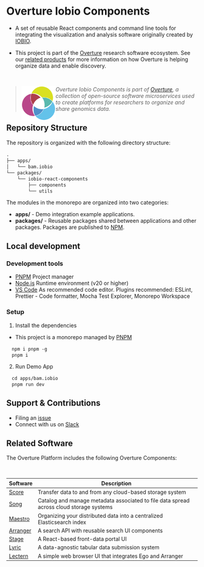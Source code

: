 # Overture Iobio Components

- A set of reusable React components and command line tools for integrating the visualization and analysis software originally created by [IOBIO](https://iobio.io/).

- This project is part of the [Overture](https://www.overture.bio/) research software ecosystem. See our [related products](#related-products) for more information on how Overture is helping organize data and enable discovery.

</br>

> 
> <div>
> <img align="left" src="ov-logo.png" height="90"/>
> </div>
> 
> *Overture Iobio Components is part of [Overture](https://www.overture.bio/), a collection of open-source software microservices used to create platforms for researchers to organize and share genomics data.*
> 
> 

## Repository Structure

The repository is organized with the following directory structure:

```
.
├── apps/
│   └── bam.iobio 
└── packages/
    └── iobio-react-components
        ├── components 
        └── utils
```

The modules in the monorepo are organized into two categories:

- __apps/__ - Demo integration example applications.
- __packages/__ - Reusable packages shared between applications and other packages. Packages are published to [NPM](https://npmjs.com).

## Local development

### Development tools

- [PNPM](https://pnpm.io/) Project manager
- [Node.js](https://nodejs.org/en) Runtime environment (v20 or higher)
- [VS Code](https://code.visualstudio.com/) As recommended code editor. Plugins recommended: ESLint, Prettier - Code formatter, Mocha Test Explorer, Monorepo Workspace

### Setup

1. Install the dependencies

- This project is a monorepo managed by [PNPM](https://pnpm.io)

```shell
  npm i pnpm -g
  pnpm i
```
2. Run Demo App

```shell 
  cd apps/bam.iobio
  pnpm run dev
```

## Support & Contributions

- Filing an [issue](https://github.com/overture-stack/iobio-components/issues)
- Connect with us on [Slack](http://slack.overture.bio)

## Related Software 

The Overture Platform includes the following Overture Components:

</br>

|Software|Description|
|---|---|
|[Score](https://github.com/overture-stack/score/)| Transfer data to and from any cloud-based storage system |
|[Song](https://github.com/overture-stack/song/)| Catalog and manage metadata associated to file data spread across cloud storage systems |
|[Maestro](https://github.com/overture-stack/maestro/)| Organizing your distributed data into a centralized Elasticsearch index |
|[Arranger](https://github.com/overture-stack/arranger/)| A search API with reusable search UI components |
|[Stage](https://github.com/overture-stack/stage)| A React-based front-data portal UI |
|[Lyric](https://github.com/overture-stack/lyric)| A data-agnostic tabular data submission system |
|[Lectern](https://github.com/overture-stack/lectern)| A simple web browser UI that integrates Ego and Arranger |
